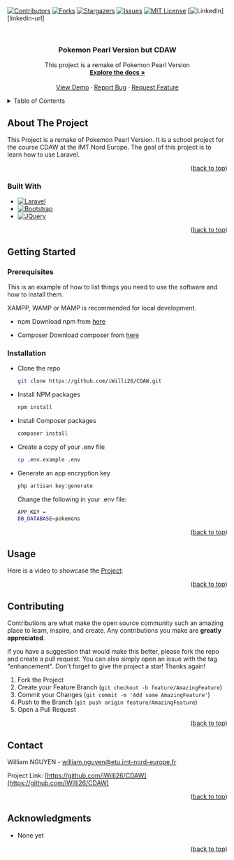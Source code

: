 <!-- Improved compatibility of back to top link: See: https://github.com/othneildrew/Best-README-Template/pull/73 -->

<a name="readme-top"></a>

<!--
*** Thanks for checking out the Best-README-Template. If you have a suggestion
*** that would make this better, please fork the repo and create a pull request
*** or simply open an issue with the tag "enhancement".
*** Don't forget to give the project a star!
*** Thanks again! Now go create something AMAZING! :D
-->

<!-- PROJECT SHIELDS -->
<!--
*** I'm using markdown "reference style" links for readability.
*** Reference links are enclosed in brackets [ ] instead of parentheses ( ).
*** See the bottom of this document for the declaration of the reference variables
*** for contributors-url, forks-url, etc. This is an optional, concise syntax you may use.
*** https://www.markdownguide.org/basic-syntax/#reference-style-links
-->

[![Contributors][contributors-shield]][contributors-url]
[![Forks][forks-shield]][forks-url]
[![Stargazers][stars-shield]][stars-url]
[![Issues][issues-shield]][issues-url]
[![MIT License][license-shield]][license-url]
[![LinkedIn][linkedin-shield]][linkedin-url]

<!-- PROJECT LOGO -->
<br />
<div align="center">
  <a href="https://github.com/iWilli26/CDAW">
  </a>

<h3 align="center">Pokemon Pearl Version but CDAW</h3>

  <p align="center">
    This project is a remake of Pokemon Pearl Version
    <br />
    <a href="https://github.com/iWilli26/CDAW"><strong>Explore the docs »</strong></a>
    <br />
    <br />
    <a href="https://github.com/iWilli26/CDAW">View Demo</a>
    ·
    <a href="https://github.com/iWilli26/CDAW/issues">Report Bug</a>
    ·
    <a href="https://github.com/iWilli26/CDAW/issues">Request Feature</a>
  </p>
</div>

<!-- TABLE OF CONTENTS -->
<details>
  <summary>Table of Contents</summary>
  <ol>
    <li>
      <a href="#about-the-project">About The Project</a>
      <ul>
        <li><a href="#built-with">Built With</a></li>
      </ul>
    </li>
    <li>
      <a href="#getting-started">Getting Started</a>
      <ul>
        <li><a href="#prerequisites">Prerequisites</a></li>
        <li><a href="#installation">Installation</a></li>
      </ul>
    </li>
    <li><a href="#usage">Usage</a></li>
    <li><a href="#contributing">Contributing</a></li>
    <li><a href="#contact">Contact</a></li>
    <li><a href="#acknowledgments">Acknowledgments</a></li>
  </ol>
</details>

<!-- ABOUT THE PROJECT -->

## About The Project

This Project is a remake of Pokemon Pearl Version. It is a school project for the course CDAW at the IMT Nord Europe. The goal of this project is to learn how to use Laravel.

<p align="right">(<a href="#readme-top">back to top</a>)</p>

### Built With

-   [![Laravel][laravel.com]][laravel-url]
-   [![Bootstrap][bootstrap.com]][bootstrap-url]
-   [![JQuery][jquery.com]][jquery-url]

<p align="right">(<a href="#readme-top">back to top</a>)</p>

<!-- GETTING STARTED -->

## Getting Started

### Prerequisites

This is an example of how to list things you need to use the software and how to install them.

XAMPP, WAMP or MAMP is recommended for local development.

-   npm
    Download npm from [here](https://nodejs.org/en/download/)

-   Composer
    Download composer from [here](https://getcomposer.org/download/)

### Installation

-   Clone the repo
    ```sh
    git clone https://github.com/iWilli26/CDAW.git
    ```
-   Install NPM packages
    ```sh
    npm install
    ```
-   Install Composer packages
    ```sh
    composer install
    ```
-   Create a copy of your .env file
    ```sh
    cp .env.example .env
    ```
-   Generate an app encryption key
    ```sh
    php artisan key:generate
    ```
    Change the following in your .env file:
    ```sh
    APP_KEY =
    DB_DATABASE=pokemons
    ```

<p align="right">(<a href="#readme-top">back to top</a>)</p>

<!-- USAGE EXAMPLES -->

## Usage

Here is a video to showcase the [Project](https://www.youtube.com/watch?v=oFP2EEvAFaY):

<p align="right">(<a href="#readme-top">back to top</a>)</p>

<!-- CONTRIBUTING -->

## Contributing

Contributions are what make the open source community such an amazing place to learn, inspire, and create. Any contributions you make are **greatly appreciated**.

If you have a suggestion that would make this better, please fork the repo and create a pull request. You can also simply open an issue with the tag "enhancement".
Don't forget to give the project a star! Thanks again!

1. Fork the Project
2. Create your Feature Branch (`git checkout -b feature/AmazingFeature`)
3. Commit your Changes (`git commit -m 'Add some AmazingFeature'`)
4. Push to the Branch (`git push origin feature/AmazingFeature`)
5. Open a Pull Request

<p align="right">(<a href="#readme-top">back to top</a>)</p>

<!-- CONTACT -->

## Contact

William NGUYEN - william.nguyen@etu.imt-nord-europe.fr

Project Link: [https://github.com/iWilli26/CDAW](https://github.com/iWilli26/CDAW)

<p align="right">(<a href="#readme-top">back to top</a>)</p>

<!-- ACKNOWLEDGMENTS -->

## Acknowledgments

-   None yet

<p align="right">(<a href="#readme-top">back to top</a>)</p>

<!-- MARKDOWN LINKS & IMAGES -->
<!-- https://www.markdownguide.org/basic-syntax/#reference-style-links -->

[contributors-shield]: https://img.shields.io/github/contributors/iWilli26/CDAW.svg?style=for-the-badge
[contributors-url]: https://github.com/iWilli26/CDAW/graphs/contributors
[forks-shield]: https://img.shields.io/github/forks/iWilli26/CDAW.svg?style=for-the-badge
[forks-url]: https://github.com/iWilli26/CDAW/network/members
[stars-shield]: https://img.shields.io/github/stars/iWilli26/CDAW.svg?style=for-the-badge
[stars-url]: https://github.com/iWilli26/CDAW/stargazers
[issues-shield]: https://img.shields.io/github/issues/iWilli26/CDAW.svg?style=for-the-badge
[issues-url]: https://github.com/iWilli26/CDAW/issues
[license-shield]: https://img.shields.io/github/license/iWilli26/CDAW.svg?style=for-the-badge
[license-url]: https://github.com/iWilli26/CDAW/blob/master/LICENSE.txt
[linkedin-shield]: https://img.shields.io/badge/-LinkedIn-black.svg?style=for-the-badge&logo=linkedin&colorB=555
[product-screenshot]: images/screenshot.png
[next.js]: https://img.shields.io/badge/next.js-000000?style=for-the-badge&logo=nextdotjs&logoColor=white
[next-url]: https://nextjs.org/
[react.js]: https://img.shields.io/badge/React-20232A?style=for-the-badge&logo=react&logoColor=61DAFB
[react-url]: https://reactjs.org/
[vue.js]: https://img.shields.io/badge/Vue.js-35495E?style=for-the-badge&logo=vuedotjs&logoColor=4FC08D
[vue-url]: https://vuejs.org/
[angular.io]: https://img.shields.io/badge/Angular-DD0031?style=for-the-badge&logo=angular&logoColor=white
[angular-url]: https://angular.io/
[svelte.dev]: https://img.shields.io/badge/Svelte-4A4A55?style=for-the-badge&logo=svelte&logoColor=FF3E00
[svelte-url]: https://svelte.dev/
[laravel.com]: https://img.shields.io/badge/Laravel-FF2D20?style=for-the-badge&logo=laravel&logoColor=white
[laravel-url]: https://laravel.com
[bootstrap.com]: https://img.shields.io/badge/Bootstrap-563D7C?style=for-the-badge&logo=bootstrap&logoColor=white
[bootstrap-url]: https://getbootstrap.com
[jquery.com]: https://img.shields.io/badge/jQuery-0769AD?style=for-the-badge&logo=jquery&logoColor=white
[jquery-url]: https://jquery.com

